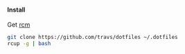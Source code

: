 #### Install

Get [rcm](https://github.com/thoughtbot/rcm)

```sh
git clone https://github.com/travs/dotfiles ~/.dotfiles
rcup -g | bash

```

